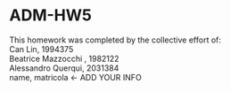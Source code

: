 # ADM-HW5
This homework was completed by the collective effort of: <br>
Can Lin, 1994375 <br>
Beatrice Mazzocchi , 1982122 <br>
Alessandro Querqui, 2031384 <br>
name, matricola <- ADD YOUR INFO <br>
